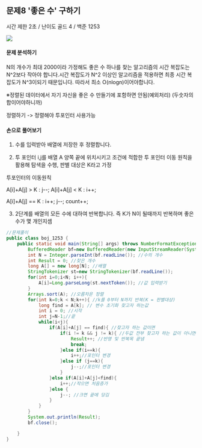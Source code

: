 ## 문제8 '좋은 수' 구하기

시간 제한 2초 / 난이도 골드 4 / 백준 1253
 
![](https://velog.velcdn.com/images/shin_ms/post/3eaf8309-3ea4-4162-9c1a-fcab7b5b9b35/image.PNG)

#### 문제 분석하기

N의 개수가 최대 2000이라 가정해도 좋은 수 하나를 찾는 알고리즘의 시간 복잡도는 N^2보다 작아야 합니다.시간 복잡도가 N^2 이상인 알고리즘을 적용하면 최종 시간 복잡도가 N^3이되기 때문입니다. 따라서 최소 O(nlogn)이어야합니다. 

※정렬된 데이터에서 자기 자신을 좋은 수 만들기에 포함하면 안됨(예외처리) (두숫자의 합이어야하니까)

정렬하기 -> 정렬해야 투포인터 사용가능 

#### 손으로 풀어보기

1) 수를 입력받아 배열에 저장한 후 정렬합니다.

2) 투 포인터 i,j를 배열 A 양쪽 끝에 위치시키고 조건에 적합한 투 포인터 이동 원칙을 활용해 탐색을 수행, 판별 대상은 K라고 가정

투포인터의 이동원칙 

A[i]+A[j] > K : j--; A[i]+A[j] < K : i++;

A[i]+A[j] == K : i++; j--; count++;

3) 2단계를 배열의 모든 수에 대하여 반복합니다. 즉 K가 N이 될때까지 반복하며 좋은 수가 몇 개인지셈

```java
//문제풀이
public class boj_1253 {
    public static void main(String[] args) throws NumberFormatException, IOException {
        BufferedReader bf=new BufferedReader(new InputStreamReader(System.in));
        int N = Integer.parseInt(bf.readLine()); //수의 개수
        int Result = 0; //찾은 개수
        long A[] = new long[N]; //배열 
        StringTokenizer st=new StringTokenizer(bf.readLine());
        for(int i=0;i<N; i++){
            A[i]=Long.parseLong(st.nextToken()); //값 입력받기
        }
        Arrays.sort(A); //오름차운 정렬
        for(int k=0;k < N;k++){ //k를 0부터 N까지 반복(K = 판별대상)
            long find = A[k]; // 변수 초기화 찾고자 하는값
            int i = 0; //시작  
            int j=N-1;//끝
            while(i<j){
                if(A[i]+A[j] == find){ //찾고자 하는 값이면
                    if(i != k && j != k){ //두값 전부 찾고자 하는 값이 아니면  
                        Result++; //반영 및 반복목 끝냄 
                        break;
                    }else if(i==k){ 
                        i++;//포인터 변경
                    }else if (j==k){
                        j--;//포인터 변경
                    }
                }else if(A[i]+A[j]<find){ 
                    i++;//작으면 처음증가
                }else {
                    j--; //크면 끝에 당김
                }
            }
        }
        System.out.println(Result);
        bf.close();

    }
}
```

